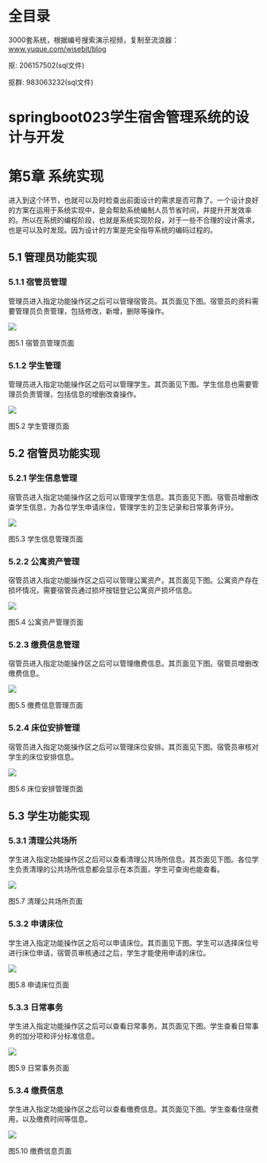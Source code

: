 # 全目录

3000套系统，根据编号搜索演示视频，复制至流浪器：www.yuque.com/wisebit/blog


<p>抠: 206157502(sql文件)</p>
<p>抠群: 983063232(sql文件)</p>


# springboot023学生宿舍管理系统的设计与开发
# 第5章 系统实现
进入到这个环节，也就可以及时检查出前面设计的需求是否可靠了。一个设计良好的方案在运用于系统实现中，是会帮助系统编制人员节省时间，并提升开发效率的。所以在系统的编程阶段，也就是系统实现阶段，对于一些不合理的设计需求，也是可以及时发现。因为设计的方案是完全指导系统的编码过程的。
## 5.1 管理员功能实现
### 5.1.1 宿管员管理
管理员进入指定功能操作区之后可以管理宿管员。其页面见下图。宿管员的资料需要管理员负责管理，包括修改，新增，删除等操作。

![](/md/blog.017.png)

图5.1 宿管员管理页面
### 5.1.2 学生管理
管理员进入指定功能操作区之后可以管理学生。其页面见下图。学生信息也需要管理员负责管理，包括信息的增删改查操作。

![](/md/blog.018.png)

图5.2 学生管理页面
## 5.2 宿管员功能实现
### 5.2.1 学生信息管理
宿管员进入指定功能操作区之后可以管理学生信息。其页面见下图。宿管员增删改查学生信息，为各位学生申请床位，管理学生的卫生记录和日常事务评分。

![](/md/blog.019.png)

图5.3 学生信息管理页面
### 5.2.2 公寓资产管理
宿管员进入指定功能操作区之后可以管理公寓资产。其页面见下图。公寓资产存在损坏情况，需要宿管员通过损坏按钮登记公寓资产损坏信息。

![](/md/blog.020.png)

图5.4 公寓资产管理页面
### 5.2.3 缴费信息管理
宿管员进入指定功能操作区之后可以管理缴费信息。其页面见下图。宿管员增删改缴费信息。

![](/md/blog.021.png)

图5.5 缴费信息管理页面
### 5.2.4 床位安排管理
宿管员进入指定功能操作区之后可以管理床位安排。其页面见下图。宿管员审核对学生的床位安排信息。

![](/md/blog.022.png)

图5.6 床位安排管理页面
## 5.3 学生功能实现
### 5.3.1 清理公共场所
学生进入指定功能操作区之后可以查看清理公共场所信息。其页面见下图。各位学生负责清理的公共场所信息都会显示在本页面，学生可查询也能查看。

![](/md/blog.023.png)

图5.7 清理公共场所页面
### 5.3.2 申请床位
学生进入指定功能操作区之后可以申请床位。其页面见下图。学生可以选择床位号进行床位申请，宿管员审核通过之后，学生才能使用申请的床位。

![](/md/blog.024.png)

图5.8 申请床位页面
### 5.3.3 日常事务
学生进入指定功能操作区之后可以查看日常事务。其页面见下图。学生查看日常事务的加分项和评分标准信息。

![](/md/blog.025.png)

图5.9 日常事务页面
### 5.3.4 缴费信息
学生进入指定功能操作区之后可以查看缴费信息。其页面见下图。学生查看住宿费用，以及缴费时间等信息。

![](/md/blog.026.png)

图5.10 缴费信息页面
# 










